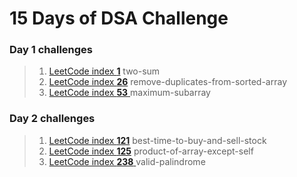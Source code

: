 # 15 Days of DSA Challenge

### Day 1 challenges
> 1. [LeetCode index **1**](https://leetcode.com/problems/two-sum/description/) two-sum
> 2. [LeetCode index **26**](https://leetcode.com/problems/remove-duplicates-from-sorted-array/) remove-duplicates-from-sorted-array
> 3. [LeetCode index **53** ](https://leetcode.com/problems/merge-k-sorted-lists) maximum-subarray

### Day 2 challenges
> 1. [LeetCode index **121**](https://leetcode.com/problems/best-time-to-buy-and-sell-stock) best-time-to-buy-and-sell-stock
> 2. [LeetCode index **125**](https://leetcode.com/problems/product-of-array-except-self) product-of-array-except-self
> 3. [LeetCode index **238** ](https://leetcode.com/problems/valid-palindrome) valid-palindrome
